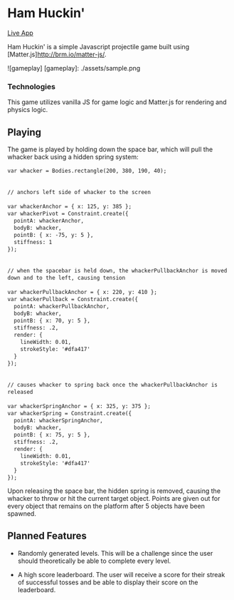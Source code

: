 # Ham Huckin'


[Live App][live-link]

[live-link]: https://slolobdill44.github.io/hamhuckin/

Ham Huckin' is a simple Javascript projectile game built using [Matter.js]http://brm.io/matter-js/.

![gameplay]
[gameplay]: ./assets/sample.png

### Technologies

This game utilizes vanilla JS for game logic and Matter.js for rendering and physics logic.

## Playing

The game is played by holding down the space bar, which will pull the whacker back using a hidden spring system:

```
var whacker = Bodies.rectangle(200, 380, 190, 40);


// anchors left side of whacker to the screen

var whackerAnchor = { x: 125, y: 385 };
var whackerPivot = Constraint.create({
  pointA: whackerAnchor,
  bodyB: whacker,
  pointB: { x: -75, y: 5 },
  stiffness: 1
});


// when the spacebar is held down, the whackerPullbackAnchor is moved down and to the left, causing tension

var whackerPullbackAnchor = { x: 220, y: 410 };
var whackerPullback = Constraint.create({
  pointA: whackerPullbackAnchor,
  bodyB: whacker,
  pointB: { x: 70, y: 5 },
  stiffness: .2,
  render: {
    lineWidth: 0.01,
    strokeStyle: '#dfa417'
  }
});


// causes whacker to spring back once the whackerPullbackAnchor is released

var whackerSpringAnchor = { x: 325, y: 375 };
var whackerSpring = Constraint.create({
  pointA: whackerSpringAnchor,
  bodyB: whacker,
  pointB: { x: 75, y: 5 },
  stiffness: .2,
  render: {
    lineWidth: 0.01,
    strokeStyle: '#dfa417'
  }
});
```

 Upon releasing the space bar, the hidden spring is removed, causing the whacker to throw or hit the current target object. Points are given out for every object that remains on the platform after 5 objects have been spawned.

## Planned Features

 * Randomly generated levels. This will be a challenge since the user should theoretically be able to complete every level.

 * A high score leaderboard. The user will receive a score for their streak of successful tosses and be able to display their score on the leaderboard.
